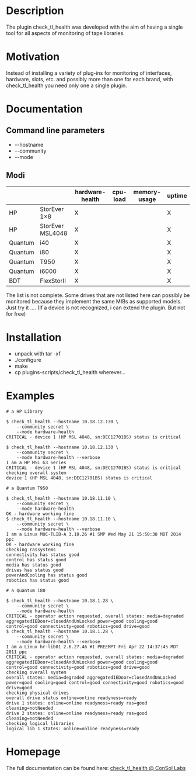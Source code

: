 Description
============
The plugin check_tl_health was developed with the aim of having a single tool for all aspects of monitoring of tape libraries.

Motivation
==========
Instead of installing a variety of plug-ins for monitoring of interfaces, hardware, slots, etc. and possibly more than one for each brand, with check_tl_health you need only one a single plugin.

Documentation
=============

Command line parameters
-----------------------

* --hostname
* --community
* --mode

Modi
----

|         |                  | hardware-health | cpu-load | memory-usage | uptime |
|---------|------------------|-----------------|----------|--------------|--------|
| HP      | StorEver 1×8     | X               |          |              | X      |
| HP      | StorEver MSL4048 | X               |          |              | X      |
| Quantum | i40              | X               |          |              | X      |
| Quantum | i80              | X               |          |              | X      |
| Quantum | T950             | X               |          |              | X      |
| Quantum | i6000            | X               |          |              | X      |
| BDT     | FlexStorII       | X               |          |              | X      |


The list is not complete. Some drives that are not listed here can possibly be monitored because they implement the same MIBs as supported models. Just try it ....
(If a device is not recognized, i can extend the plugin. But not for free)

Installation
============

* unpack with tar -xf
* ./configure
* make
* cp plugins-scripts/check_tl_health wherever...

Examples
========

    # a HP Library
    
    $ check_tl_health --hostname 10.18.12.130 \
        --community secret \
        --mode hardware-health
    CRITICAL - device 1 (HP MSL 4048, sn:DEC12701BS) status is critical
    
    $ check_tl_health --hostname 10.18.12.130 \
        --community secret \
        --mode hardware-health --verbose
    I am a HP MSL G3 Series
    CRITICAL - device 1 (HP MSL 4048, sn:DEC12701BS) status is critical
    checking overall system
    device 1 (HP MSL 4048, sn:DEC12701BS) status is critical
    
    # a Quantum T950
    
    $ check_tl_health --hostname 10.18.11.10 \
        --community secret \
        --mode hardware-health
    OK - hardware working fine
    $ check_tl_health --hostname 10.18.11.10 \
        --community secret \
        --mode hardware-health --verbose
    I am a Linux MUC-TLIB-A 3.10.26 #1 SMP Wed May 21 15:50:38 MDT 2014 ppc
    OK - hardware working fine
    checking rassystems
    connectivity has status good
    control has status good
    media has status good
    drives has status good
    powerAndCooling has status good
    robotics has status good
    
    # a Quantum i80
    
    $ check_tl_health --hostname 10.18.1.28 \
        --community secret \
        --mode hardware-health
    CRITICAL - operator action requested, overall states: media=degraded aggregatedIEDoor=closedAndUnLocked power=good cooling=good control=good connectivity=good robotics=good drive=good
    $ check_tl_health --hostname 10.18.1.28 \
        --community secret \
        --mode hardware-health --verbose
    I am a Linux hr-lib01 2.6.27.46 #1 PREEMPT Fri Apr 22 14:37:45 MDT 2011 ppc
    CRITICAL - operator action requested, overall states: media=degraded aggregatedIEDoor=closedAndUnLocked power=good cooling=good control=good connectivity=good robotics=good drive=good
    checking overall system
    overall states: media=degraded aggregatedIEDoor=closedAndUnLocked power=good cooling=good control=good connectivity=good robotics=good drive=good
    checking physical drives
    overall drive status online=online readyness=ready
    drive 1 states: online=online readyness=ready ras=good cleaning=notNeeded
    drive 2 states: online=online readyness=ready ras=good cleaning=notNeeded
    checking logical libraries
    logical lib 1 states: online=online readyness=ready


Homepage
========

The full documentation can be found here:
[check_tl_health @ ConSol Labs](http://labs.consol.de/nagios/check_tl_health)
